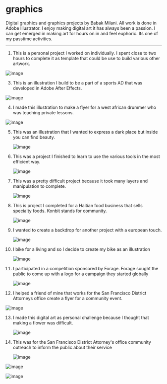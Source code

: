 # graphics
Digital graphics and graphics projects by Babak Milani. All work is done in Adobe Illustrator. I enjoy making digital art it has always been a passion. 
I can get emerged in making art for hours on in and feel euphoric. Its one of my passtime activities. 

___________________________________________________________________________________________________________________________________________________________

1. This is a personal project I worked on individually. I spent close to two hours to complete it as template that could be use to build various other artwork.
   
![image](https://github.com/user-attachments/assets/7418251b-6678-43f3-81e0-f1a6bd7c8269)

3. This is an illustration I build to be a part of a sports AD that was developed in Adobe After Effects.
   
![image](https://github.com/user-attachments/assets/1cb253b5-0988-4852-afa4-d0b2ea03060a)

4. I made this illustration to make a flyer for a west african drummer who was teaching private lessons.
   
![image](https://github.com/user-attachments/assets/5fdbf298-a526-438e-83fc-5cdf3baff9da)

5. This was an illustration that I wanted to express a dark place but inside you can find beauty.
   
   ![image](https://github.com/user-attachments/assets/268f9cce-2943-4406-9934-f52426e48cb4)

6. This was a project I finished to learn to use the various tools in the most efficient way.
   
   ![image](https://github.com/user-attachments/assets/73df4fb4-772f-44b3-bf71-1b6c6c457315)

7. This was a pretty difficult project because it took many layers and manipulation to complete.
   
   ![image](https://github.com/user-attachments/assets/24adf5cc-41a9-4938-b742-6ff90e96cb76)

8. This is project I completed for a Haitian food business that sells specialty foods. Konbit stands for community.
   
   ![image](https://github.com/user-attachments/assets/3f48938c-8b8f-4431-b358-da86e7517c24)

9. I wanted to create a backdrop for another project with a european touch.
   
   ![image](https://github.com/user-attachments/assets/faa30044-b75e-4c3e-9f5f-091acc772e39)

10. I bike for a living and so I decide to create my bike as an illustration
    
    ![image](https://github.com/user-attachments/assets/0ba0d1e7-3de7-41d0-be63-7c6fce540a7b)

11. I participated in a competition sponsored by Forage. Forage sought the public to come up with a logo for a campaign they started globally
    
    ![image](https://github.com/user-attachments/assets/27b1d65d-f397-462e-b0f3-9c43b73c16b3)

12. I helped a friend of mine that works for the San Francisco District Attorneys office create a flyer for a community event.
    
 ![image](https://github.com/user-attachments/assets/ea4250a1-6fde-4f45-b241-8ad13e20acf0)

 13. I made this digital art as personal challenge because I thought that making a flower was difficult.

     ![image](https://github.com/user-attachments/assets/b5865ed7-02e6-4584-b80e-05a1914047d2)

14. This was for the San Francisco District Attorney's office community outreach to inform the public about their service

    ![image](https://github.com/user-attachments/assets/23afa57b-da52-464e-a2fa-45d65ae10a22)

   ![image](https://github.com/user-attachments/assets/5ce5b4a8-3d8d-4e30-8826-0e697a842161)

   ![image](https://github.com/user-attachments/assets/60e5b2b9-5437-4d78-b399-e8541136e5b0)






